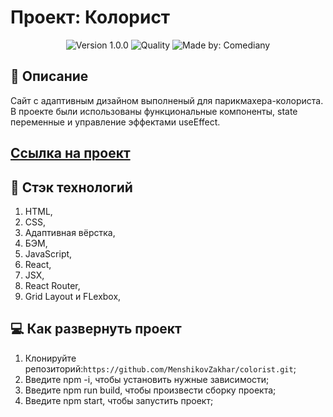 # Проект: Колорист
<p align="center">
    <img alt="Version 1.0.0" src="https://img.shields.io/badge/version-1.0.0-blue" />
    <img alt="Quality" src="https://img.shields.io/badge/status-release-orange.svg" >
    <img alt="Made by: Comediany" src="https://img.shields.io/badge/made%20by-MenshikovZakhar-blue" />
</p>


## :memo: Описание
Сайт с адаптивным дизайном выполненый для парикмахера-колориста. В проекте были использованы функциональные компоненты, state переменные и управление эффектами useEffect.

## [Ссылка на проект](https://menshikovzakhar.github.io/colorist/)

## :hammer: Стэк технологий
1. HTML,
2. CSS,
3. Адаптивная вёрстка,
4. БЭМ,
5. JavaScript,
6. React, 
7. JSX,
8. React Router,
9. Grid Layout и FLexbox,

## 💻 Как развернуть проект

1. Клонируйте репозиторий:`https://github.com/MenshikovZakhar/colorist.git`;
2. Введите npm -i, чтобы установить нужные зависимости;
3. Введите npm run build, чтобы произвести сборку проекта;
4. Введите npm start, чтобы запустить проект;
